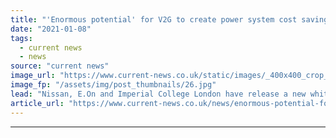 ```yaml
---
title: "'Enormous potential' for V2G to create power system cost savings of up to £885m per year"
date: "2021-01-08"
tags: 
  - current news
  - news
source: "current news"
image_url: "https://www.current-news.co.uk/static/images/_400x400_crop_center-center/V2G-2-image-E.On.jpg"
image_fp: "/assets/img/post_thumbnails/26.jpg"
lead: "​Nissan, E.On and Imperial College London have release a new white paper detailing the benefits of vehicle-to-grid (V2G) technology."
article_url: "https://www.current-news.co.uk/news/enormous-potential-for-v2g-to-create-power-system-cost-savings-of-up-to-885m-per-year?utm_source=rss-feeds&utm_medium=rss&utm_campaign=rss"
---
```


---

